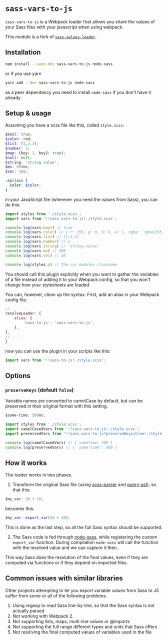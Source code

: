 # `sass-vars-to-js`

`sass-vars-to-js` is a Webpack loader that allows you share the values of your Sass files with your javascript when using webpack.

This module is a fork of [`sass-values-loader`](https://www.npmjs.com/package/sass-values-loader).

## Installation

```sh
npm install --save-dev sass-vars-to-js node-sass
```

or if you use yarn

```sh
yarn add --dev sass-vars-to-js node-sass
```

as a peer dependency you need to install `node-sass` if you don't have it already

## Setup & usage

Assuming you have a scss file like this, called `style.scss`:

```scss
$bool: true;
$color: red;
$list: (1,2,3);
$number: 1;
$map: (key: 2, key2: true);
$null: null;
$string: 'string value';
$ms: 500ms;
$sec: 10s;

.myclass {
  color: $color;
}
```

in your JavaScript file (wherever you need the values from Sass), you can do this:

```js
import styles from './style.scss';
import vars from '!!sass-vars-to-js!./style.scss';

console.log(vars.bool) // true
console.log(vars.color) // { r: 255, g: 0, b: 0, a: 1, rgba: 'rgba(255, 0, 0, 0)' }
console.log(vars.list) // [1,2,3]
console.log(vars.number) // 1
console.log(vars.string) // 'string value'
console.log(vars.ms) // 500
console.log(vars.sec) // 10

console.log(styles.a) // The css modules classname
```

You should call this plugin explicitly when you want to gather the variables of a file instead of adding it to your Webpack config, so that you won't change how your stylesheets are loaded.

You can, however, clean up the syntax. First, add an alias in your Webpack config file:

```js
// ...
resolveLoader: {
	alias: {
		'sass-to-js': 'sass-vars-to-js',
	},
},
// ...
}
```

now you can use the plugin in your scripts like this:

```js
import vars from '!!sass-to-js!./style.scss';
```

## Options

### `preserveKeys` (default `false`)

Variable names are converted to camelCase by default, but can be preserved in their original format with this setting.

```scss
$some-time: 500ms,
```

```js
import styles from './style.scss';
import camelCasedVars from '!!sass-vars-to-js!./style.scss';
import preservedVars from '!!sass-vars-to-js?preserveKeys=true!./style.scss';

console.log(camelCasedVars) // { someTime: 500 }
console.log(preservedVars) // { 'some-time': 500 }
```

## How it works

The loader works in two phases.

1. Transform the original Sass file (using [scss-parser](https://www.npmjs.com/package/scss-parser) and [query-ast](https://www.npmjs.com/package/query-ast)), so that this:

```scss
$my_var: 20 + 10;
```

becomes this:

```scss
$my_var: export_var(20 + 10);
```

This is done as the last step, so all the full Sass syntax should be supported.

2. The Sass code is fed through [node-sass](https://github.com/sass/node-sass), while registering the custom `export_var` function. During compilation `node-sass` will call the function with the resolved value and we can capture it then.

This way Sass does the resolution of the final values, even if they are computed via functions or if they depend on imported files.

## Common issues with similar libraries

Other projects attempting to let you export variable values from Sass to JS suffer from some or all of the following problems.

1. Using regexp to read Sass line-by-line, so that the Sass syntax is not actually parsed
2. Not working with Webpack 2.
3. Not supporting lists, maps, multi-line values or @imports
4. Not supporting the full range different types and units that Sass offers
5. Not resolving the final computed values of variables used in the file
